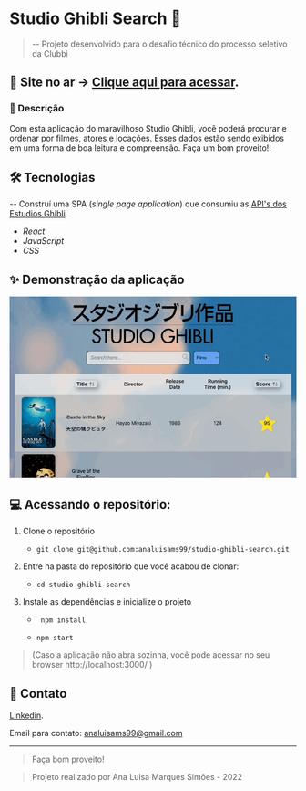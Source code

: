 # Studio Ghibli Search 	:seedling:

> -- Projeto desenvolvido para o desafio técnico do processo seletivo da Clubbi

## :star2: Site no ar -> [Clique aqui para acessar](https://studio-ghibli-search-analuisams99.vercel.app/).

### :mag_right: Descrição

Com esta aplicação do maravilhoso Studio Ghibli, você poderá procurar e ordenar por filmes, atores e locações. Esses dados estão sendo exibidos em uma forma de boa leitura e compreensão. Faça um bom proveito!!

## :hammer_and_wrench: Tecnologias

-- Construí uma SPA (_single page application_) que consumiu as [API's dos Estudios Ghibli](https://ghibliapi.herokuapp.com/).

- _React_
- _JavaScript_ 
- _CSS_

## :sparkles: Demonstração da aplicação

![preview](https://github.com/analuisams99/studio-ghibli-search/blob/main/public/preview.gif)

## :computer: Acessando o repositório:

1. Clone o repositório

    - `git clone git@github.com:analuisams99/studio-ghibli-search.git `

2. Entre na pasta do repositório que você acabou de clonar:

     - `cd studio-ghibli-search`

3. Instale as dependências e inicialize o projeto

    - ` npm install`
  
    - ` npm start `
  
> (Caso a aplicação não abra sozinha, você pode acessar no seu browser http://localhost:3000/ )

## :yellow_heart: Contato

[Linkedin](https://www.linkedin.com/in/analuisams99/).

Email para contato: analuisams99@gmail.com

---
> Faça bom proveito!

> Projeto realizado por Ana Luisa Marques Simões - 2022


